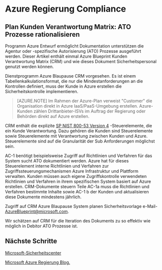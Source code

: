 <properties
    pageTitle="Azure Regierung Dokumentation | Microsoft Azure"
    description="Bietet und Überblick über die verfügbaren Dienste in Azure Government"
    services="Azure-Government"
    cloud="gov"
    documentationCenter=""
    authors="ryansoc"
    manager="zakramer"
    editor="" />

<tags
    ms.service="multiple"
    ms.devlang="na"
    ms.topic="article"
    ms.tgt_pltfrm="na"
    ms.workload="azure-government"
    ms.date="10/06/2016"
    ms.author="ryansoc" />

# <a name="azure-government-compliance"></a>Azure Regierung Compliance 

## <a name="blueprint-customer-responsibilities-matrix--streamlining-ato-processes"></a>Plan Kunden Verantwortung Matrix: ATO Prozesse rationalisieren

Programm Azure Entwurf ermöglicht Dokumentation unterstützen die Agentur oder -spezifische Autorisierung (ATO) Prozesse ausgeführt werden. Dieser Artikel enthält einmal Azure Blueprint Kunden Verantwortung Matrix (CRM) und wie dieses Dokument Sicherheitspersonal genutzt werden können.

Dienstprogramm Azure Blaupause CRM vorgesehen. Es ist einem Tabellenkalkulationsformat, die nur die Mindestanforderungen an die Kontrollen definiert, muss der Kunde in Azure erstellen die Sicherheitskontrolle implementieren.

>[AZURE.NOTE] Im Rahmen der Azure-Plan verweist "Customer" die Organisation direkt in Azure IaaS/PaaS-Umgebung erstellen. Azure-Kunden zählen Drittanbieter-ISVs im Auftrag der Regierung oder Behörden direkt auf Azure erstellen.

CRM enthält die explizite <a href="http://nvlpubs.nist.gov/nistpubs/SpecialPublications/NIST.SP.800-53r4.pdf">SP NIST 800-53 Version 4</a> -Steuerelemente, die ein Kunde Verantwortung. Dazu gehören die Kunden sind Steuerelemente sowie Steuerelemente mit Verantwortung zwischen Kunden und Azure. Steuerelemente sind auf die Granularität der Sub Anforderungen möglichst sein.

AC-1 benötigt beispielsweise Zugriff auf Richtlinien und Verfahren für das System sucht ATO dokumentiert werden. Azure hat für dieses Steuerelement interne Richtlinien und Verfahren zur Zugriffssteuerungsmechanismen Azure Infrastruktur und Plattform verwalten. Kunden müssen auch eigene Zugriffskontrolle verwendeten Richtlinien und Verfahren in ihrem spezifischen System basiert auf Azure erstellen. CRM-Dokumente steuern Teile AC-1a muss die Richtlinien und Verfahren bestimmte Inhalte sowie AC-1 b der Kunden und aktualisieren diese Dokumente mindestens jährlich. 

Zugriff auf CRM Azure Blaupause System planen Sicherheitsvorlage e-Mail- AzureBlueprint@microsoft.com.

Wir schätzen auf CRM für die Iteration des Dokuments zu so effektiv wie möglich in Debitor ATO Prozesse ist.

## <a name="next-steps"></a>Nächste Schritte

<a href="https://www.microsoft.com/en-us/trustcenter/Compliance/default.aspx">Microsoft-Sicherheitscenter</a>

<a href="https://blogs.msdn.microsoft.com/azuregov/">Microsoft Azure Regierung Blog.</a>
